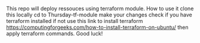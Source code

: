 This repo will deploy ressouces using terraform module.
How to use it 
clone this locally 
cd to Thursday-tf-module
make your changes 
check if you have terraform installed if not use this link to install terraform https://computingforgeeks.com/how-to-install-terraform-on-ubuntu/
then apply terraform commands.
Good luck!
